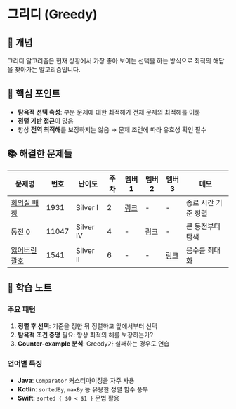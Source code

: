 # 그리디 (Greedy)

## 📖 개념
그리디 알고리즘은 현재 상황에서 가장 좋아 보이는 선택을 하는 방식으로 최적의 해답을 찾아가는 알고리즘입니다.

## 🔑 핵심 포인트
- **탐욕적 선택 속성**: 부분 문제에 대한 최적해가 전체 문제의 최적해를 이룸
- **정렬 기반 접근**이 많음
- 항상 **전역 최적해**를 보장하지는 않음 → 문제 조건에 따라 유효성 확인 필수

## 📚 해결한 문제들

| 문제명 | 번호 | 난이도 | 주차 | 멤버1 | 멤버2 | 멤버3 | 메모 |
|--------|------|--------|------|--------|--------|--------|------|
| [회의실 배정](https://www.acmicpc.net/problem/1931) | 1931 | Silver I | 2 | [링크](#) | - | - | 종료 시간 기준 정렬 |
| [동전 0](https://www.acmicpc.net/problem/11047) | 11047 | Silver IV | 4 | - | [링크](#) | - | 큰 동전부터 탐색 |
| [잃어버린 괄호](https://www.acmicpc.net/problem/1541) | 1541 | Silver II | 6 | - | - | [링크](#) | 음수를 최대화 |

## 📝 학습 노트
### 주요 패턴
1. **정렬 후 선택**: 기준을 정한 뒤 정렬하고 앞에서부터 선택
2. **탐욕적 조건 증명** 필요: 항상 최적의 해를 보장하는가?
3. **Counter-example 분석**: Greedy가 실패하는 경우도 연습

### 언어별 특징
- **Java**: `Comparator` 커스터마이징을 자주 사용
- **Kotlin**: `sortedBy`, `maxBy` 등 유용한 정렬 함수 풍부
- **Swift**: `sorted { $0 < $1 }` 문법 활용